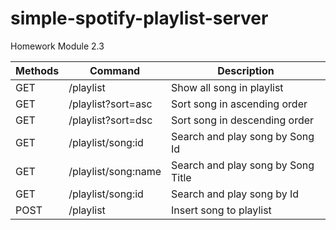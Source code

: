 # simple-spotify-playlist-server
Homework Module 2.3

| Methods | Command | Description |
| --- | --- | --- |
| GET | /playlist | Show all song in playlist |
| GET | /playlist?sort=asc | Sort song in ascending order |
| GET | /playlist?sort=dsc | Sort song in descending order |
| GET | /playlist/song:id | Search and play song by Song Id |
| GET | /playlist/song:name | Search and play song by Song Title |
| GET | /playlist/song:id | Search and play song by Id |
| POST | /playlist | Insert song to playlist |
